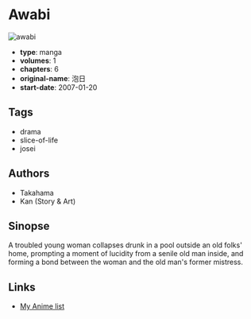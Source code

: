 # Awabi

![awabi](https://cdn.myanimelist.net/images/manga/3/161384.jpg)

-   **type**: manga
-   **volumes**: 1
-   **chapters**: 6
-   **original-name**: 泡日
-   **start-date**: 2007-01-20

## Tags

-   drama
-   slice-of-life
-   josei

## Authors

-   Takahama
-   Kan (Story & Art)

## Sinopse

A troubled young woman collapses drunk in a pool outside an old folks' home, prompting a moment of lucidity from a senile old man inside, and forming a bond between the woman and the old man's former mistress.

## Links

-   [My Anime list](https://myanimelist.net/manga/24219/Awabi)

